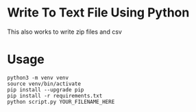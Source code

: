 # Write To Text File Using Python

This also works to write zip files and csv

# Usage 

```
python3 -m venv venv
source venv/bin/activate
pip install --upgrade pip
pip install -r requirements.txt
python script.py YOUR_FILENAME_HERE
```